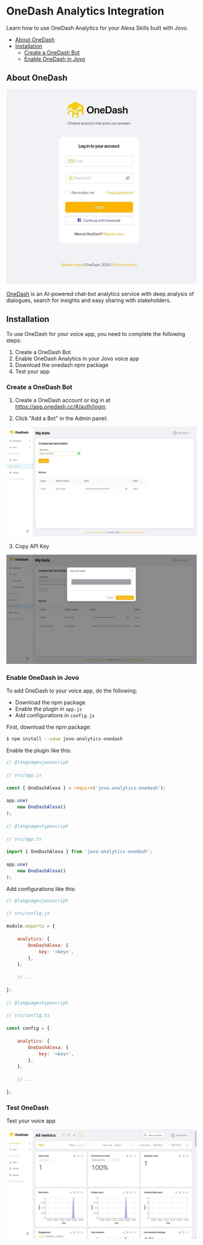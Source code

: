 # OneDash Analytics Integration

Learn how to use OneDash Analytics for your Alexa Skills built with Jovo.

* [About OneDash](#about-onedash)
* [Installation](#installation)
   * [Create a OneDash Bot](#create-a-onedash-bot)
   * [Enable OneDash in Jovo](#enable-onedash-in-jovo)


## About OneDash

![OneDash Website](./img/onedash-home.jpg)

[OneDash](https://app.onedash.cc/) is an AI-powered chat-bot analytics service with deep analysis of dialogues, search for insights and easy sharing with stakeholders.

## Installation

To use OneDash for your voice app, you need to complete the following steps:

1. Create a OneDash Bot
2. Enable OneDash Analytics in your Jovo voice app
3. Download the onedash npm package
4. Test your app

### Create a OneDash Bot

1. Create a OneDash account or log in at https://app.onedash.cc/#/auth/login.

2. Click "Add a Bot" in the Admin panel:

![OneDash Add a Bot](./img/create-bot.jpg)


3. Copy API Key

![OneDash Copy API Key](./img/copy-token.jpg)

### Enable OneDash in Jovo

To add OneDash to your voice app, do the following:

* Download the npm package
* Enable the plugin in `app.js`
* Add configurations in `config.js`

First, download the npm package:

```sh
$ npm install --save jovo-analytics-onedash
```

Enable the plugin like this:

```javascript
// @language=javascript

// src/app.js

const { OneDashAlexa } = require('jovo-analytics-onedash');

app.use(
    new OneDashAlexa()
);

// @language=typescript

// src/app.ts

import { OneDashAlexa } from 'jovo-analytics-onedash';

app.use(
    new OneDashAlexa()
);
```

Add configurations like this:

```javascript
// @language=javascript

// src/config.js

module.exports = {
    
    analytics: {
        OneDashAlexa: {
            key: '<key>',
        },
    },

    // ...

};

// @language=typescript

// src/config.ts

const config = {
    
    analytics: {
        OneDashAlexa: {
            key: '<key>',
        },
    },

    // ...

};

```

### Test OneDash

Test your voice app

![OneDash Test](./img/example.jpg)